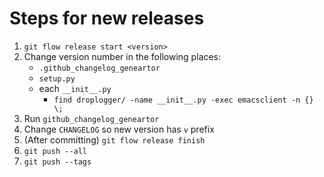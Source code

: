 # Steps for new releases

1. `git flow release start <version>`
2. Change version number in the following places:
    - `.github_changelog_geneartor`
    - `setup.py`
    - each `__init__.py`
        * `find droplogger/ -name __init__.py -exec emacsclient -n {} \;`
3. Run `github_changelog_geneartor`
4. Change `CHANGELOG` so new version has `v` prefix
5. (After committing) `git flow release finish`
6. `git push --all`
7. `git push --tags`

